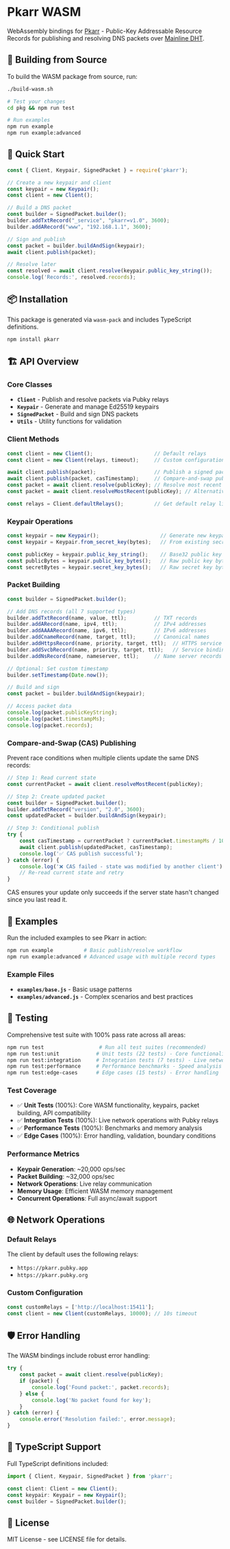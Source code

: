 # Pkarr WASM

WebAssembly bindings for [Pkarr](https://pkarr.org) - Public-Key Addressable Resource Records for publishing and resolving DNS packets over [Mainline DHT](https://github.com/Pubky/mainline).

## 🔨 Building from Source

To build the WASM package from source, run:

```bash
./build-wasm.sh

# Test your changes
cd pkg && npm run test

# Run examples
npm run example
npm run example:advanced
```

## 🚀 Quick Start

```javascript
const { Client, Keypair, SignedPacket } = require('pkarr');

// Create a new keypair and client
const keypair = new Keypair();
const client = new Client();

// Build a DNS packet
const builder = SignedPacket.builder();
builder.addTxtRecord("_service", "pkarr=v1.0", 3600);
builder.addARecord("www", "192.168.1.1", 3600);

// Sign and publish
const packet = builder.buildAndSign(keypair);
await client.publish(packet);

// Resolve later
const resolved = await client.resolve(keypair.public_key_string());
console.log('Records:', resolved.records);
```

## 📦 Installation

This package is generated via `wasm-pack` and includes TypeScript definitions.

```bash
npm install pkarr
```

## 🏗️ API Overview

### Core Classes

- **`Client`** - Publish and resolve packets via Pubky relays
- **`Keypair`** - Generate and manage Ed25519 keypairs
- **`SignedPacket`** - Build and sign DNS packets
- **`Utils`** - Utility functions for validation

### Client Methods

```javascript
const client = new Client();                    // Default relays
const client = new Client(relays, timeout);     // Custom configuration

await client.publish(packet);                   // Publish a signed packet
await client.publish(packet, casTimestamp);     // Compare-and-swap publish
const packet = await client.resolve(publicKey); // Resolve most recent packet
const packet = await client.resolveMostRecent(publicKey); // Alternative resolve method

const relays = Client.defaultRelays();          // Get default relay list
```

### Keypair Operations

```javascript
const keypair = new Keypair();                    // Generate new keypair
const keypair = Keypair.from_secret_key(bytes);   // From existing secret

const publicKey = keypair.public_key_string();    // Base32 public key
const publicBytes = keypair.public_key_bytes();   // Raw public key bytes
const secretBytes = keypair.secret_key_bytes();   // Raw secret key bytes
```

### Packet Building

```javascript
const builder = SignedPacket.builder();

// Add DNS records (all 7 supported types)
builder.addTxtRecord(name, value, ttl);         // TXT records
builder.addARecord(name, ipv4, ttl);            // IPv4 addresses
builder.addAAAARecord(name, ipv6, ttl);         // IPv6 addresses
builder.addCnameRecord(name, target, ttl);      // Canonical names
builder.addHttpsRecord(name, priority, target, ttl);  // HTTPS service records
builder.addSvcbRecord(name, priority, target, ttl);   // Service binding records
builder.addNsRecord(name, nameserver, ttl);     // Name server records

// Optional: Set custom timestamp
builder.setTimestamp(Date.now());

// Build and sign
const packet = builder.buildAndSign(keypair);

// Access packet data
console.log(packet.publicKeyString);
console.log(packet.timestampMs);
console.log(packet.records);
```

### Compare-and-Swap (CAS) Publishing

Prevent race conditions when multiple clients update the same DNS records:

```javascript
// Step 1: Read current state
const currentPacket = await client.resolveMostRecent(publicKey);

// Step 2: Create updated packet
const builder = SignedPacket.builder();
builder.addTxtRecord("version", "2.0", 3600);
const updatedPacket = builder.buildAndSign(keypair);

// Step 3: Conditional publish
try {
    const casTimestamp = currentPacket ? currentPacket.timestampMs / 1000 : null;
    await client.publish(updatedPacket, casTimestamp);
    console.log('✅ CAS publish successful');
} catch (error) {
    console.log('❌ CAS failed - state was modified by another client');
    // Re-read current state and retry
}
```

CAS ensures your update only succeeds if the server state hasn't changed since you last read it.

## 🧪 Examples

Run the included examples to see Pkarr in action:

```bash
npm run example          # Basic publish/resolve workflow
npm run example:advanced # Advanced usage with multiple record types
```

### Example Files

- **`examples/base.js`** - Basic usage patterns
- **`examples/advanced.js`** - Complex scenarios and best practices

## 🔬 Testing

Comprehensive test suite with 100% pass rate across all areas:

```bash
npm run test                  # Run all test suites (recommended)
npm run test:unit            # Unit tests (22 tests) - Core functionality
npm run test:integration     # Integration tests (7 tests) - Live network
npm run test:performance     # Performance benchmarks - Speed analysis  
npm run test:edge-cases      # Edge cases (15 tests) - Error handling
```

### Test Coverage

- ✅ **Unit Tests** (100%): Core WASM functionality, keypairs, packet building, API compatibility
- ✅ **Integration Tests** (100%): Live network operations with Pubky relays
- ✅ **Performance Tests** (100%): Benchmarks and memory analysis
- ✅ **Edge Cases** (100%): Error handling, validation, boundary conditions

### Performance Metrics

- **Keypair Generation**: ~20,000 ops/sec
- **Packet Building**: ~32,000 ops/sec  
- **Network Operations**: Live relay communication
- **Memory Usage**: Efficient WASM memory management
- **Concurrent Operations**: Full async/await support

## 🌐 Network Operations

### Default Relays

The client by default uses the following relays:
- `https://pkarr.pubky.app`
- `https://pkarr.pubky.org`

### Custom Configuration

```javascript
const customRelays = ['http://localhost:15411'];
const client = new Client(customRelays, 10000); // 10s timeout
```

## 🛡️ Error Handling

The WASM bindings include robust error handling:

```javascript
try {
    const packet = await client.resolve(publicKey);
    if (packet) {
        console.log('Found packet:', packet.records);
    } else {
        console.log('No packet found for key');
    }
} catch (error) {
    console.error('Resolution failed:', error.message);
}
```

## 🔧 TypeScript Support

Full TypeScript definitions included:

```typescript
import { Client, Keypair, SignedPacket } from 'pkarr';

const client: Client = new Client();
const keypair: Keypair = new Keypair();
const builder = SignedPacket.builder();
```

## 📄 License

MIT License - see LICENSE file for details.

